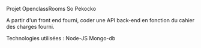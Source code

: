 Projet OpenclassRooms So Pekocko

A partir d'un front end fourni, coder une API back-end en fonction du cahier des charges fourni. 

Technologies utilisées :
Node-JS
Mongo-db



